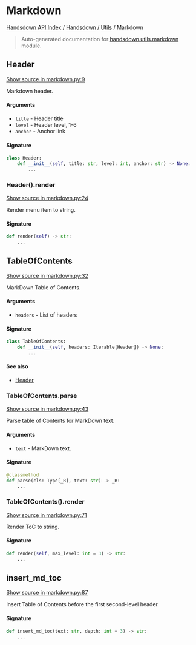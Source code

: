 # Markdown

[Handsdown API Index](../../README.md#handsdown-api-index) /
[Handsdown](../index.md#handsdown) /
[Utils](./index.md#utils) /
Markdown

> Auto-generated documentation for [handsdown.utils.markdown](https://github.com/vemel/handsdown/blob/main/handsdown/utils/markdown.py) module.

## Header

[Show source in markdown.py:9](https://github.com/vemel/handsdown/blob/main/handsdown/utils/markdown.py#L9)

Markdown header.

#### Arguments

- `title` - Header title
- `level` - Header level, 1-6
- `anchor` - Anchor link

#### Signature

```python
class Header:
    def __init__(self, title: str, level: int, anchor: str) -> None:
        ...
```

### Header().render

[Show source in markdown.py:24](https://github.com/vemel/handsdown/blob/main/handsdown/utils/markdown.py#L24)

Render menu item to string.

#### Signature

```python
def render(self) -> str:
    ...
```



## TableOfContents

[Show source in markdown.py:32](https://github.com/vemel/handsdown/blob/main/handsdown/utils/markdown.py#L32)

MarkDown Table of Contents.

#### Arguments

- `headers` - List of headers

#### Signature

```python
class TableOfContents:
    def __init__(self, headers: Iterable[Header]) -> None:
        ...
```

#### See also

- [Header](#header)

### TableOfContents.parse

[Show source in markdown.py:43](https://github.com/vemel/handsdown/blob/main/handsdown/utils/markdown.py#L43)

Parse table of Contents for MarkDown text.

#### Arguments

- `text` - MarkDown text.

#### Signature

```python
@classmethod
def parse(cls: Type[_R], text: str) -> _R:
    ...
```

### TableOfContents().render

[Show source in markdown.py:71](https://github.com/vemel/handsdown/blob/main/handsdown/utils/markdown.py#L71)

Render ToC to string.

#### Signature

```python
def render(self, max_level: int = 3) -> str:
    ...
```



## insert_md_toc

[Show source in markdown.py:87](https://github.com/vemel/handsdown/blob/main/handsdown/utils/markdown.py#L87)

Insert Table of Contents before the first second-level header.

#### Signature

```python
def insert_md_toc(text: str, depth: int = 3) -> str:
    ...
```
